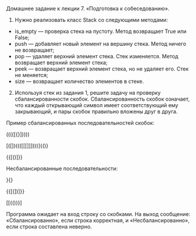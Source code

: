 Домашнее задание к лекции 7. «Подготовка к собеседованию».

1. Нужно реализовать класс Stack со следующими методами:
- is_empty — проверка стека на пустоту. Метод возвращает True или False;
- push — добавляет новый элемент на вершину стека. Метод ничего не возвращает;
- pop — удаляет верхний элемент стека. Стек изменяется. Метод возвращает верхний элемент стека;
- peek — возвращает верхний элемент стека, но не удаляет его. Стек не меняется;
- size — возвращает количество элементов в стеке.

2. Используя стек из задания 1, решите задачу на проверку сбалансированности скобок.
Сбалансированность скобок означает, что каждый открывающий символ имеет соответствующий ему
закрывающий, и пары скобок правильно вложены друг в друга.

Пример сбалансированных последовательностей скобок:

(((([{}]))))

[([])((([[[]]])))]{()}

{{[()]}}

Несбалансированные последовательности:

}{}

{{[(])]}}

[[{())}]

Программа ожидает на вход строку со скобками. На выход сообщение: «Сбалансированно», если строка 
корректная, и «Несбалансированно», если строка составлена неверно.

